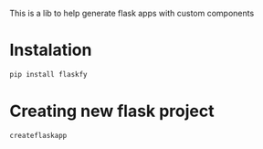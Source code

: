 This is a lib to help generate flask apps with custom components


# Instalation 

```bash
pip install flaskfy
```

# Creating new flask project

```bash
createflaskapp
```
